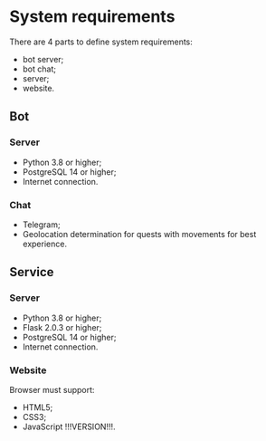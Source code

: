# System requirements

There are 4 parts to define system requirements:
+ bot server;
+ bot chat;
+ server;
+ website.

## Bot
### Server
+ Python 3.8 or higher;
+ PostgreSQL 14 or higher;
+ Internet connection.
### Chat
+ Telegram;
+ Geolocation determination for quests with movements for best experience.

## Service
### Server
+ Python 3.8 or higher;
+ Flask 2.0.3 or higher;
+ PostgreSQL 14 or higher;
+ Internet connection.
### Website
Browser must support:
+ HTML5;
+ CSS3;
+ JavaScript !!!VERSION!!!.
